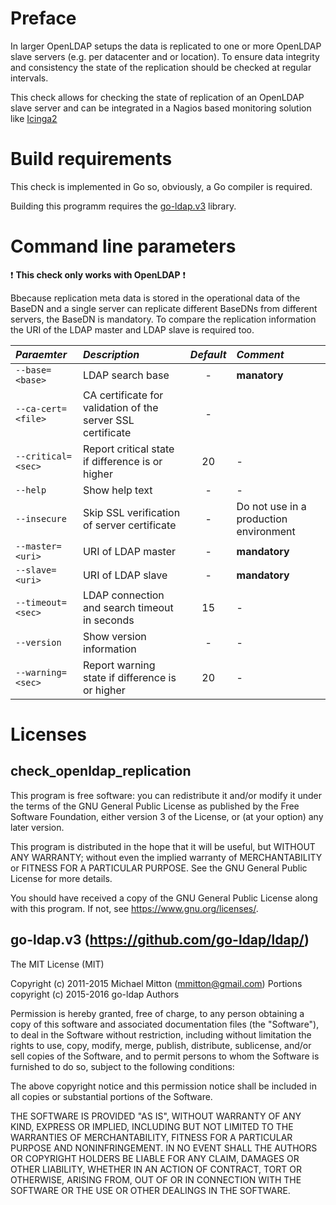 # Preface
In larger OpenLDAP setups the data is replicated to one or more OpenLDAP slave servers (e.g. per datacenter and or location).
To ensure data integrity and consistency the state of the replication should be checked at regular intervals.

This check allows for checking the state of replication of an OpenLDAP slave server and can be integrated
in a Nagios based monitoring solution like [Icinga2](https://icinga.com/products/)

# Build requirements
This check is implemented in Go so, obviously, a Go compiler is required.

Building this programm requires the [go-ldap.v3](https://github.com/go-ldap/ldap/) library.

# Command line parameters
:heavy_exclamation_mark: **This check only works with OpenLDAP** :heavy_exclamation_mark:

Bbecause replication meta data is stored in the operational data of the BaseDN and a single server can replicate different BaseDNs from different servers, the BaseDN is mandatory. To compare the replication information the URI of the LDAP master and LDAP slave is required too.

| *Paraemter* | *Description* | *Default* | *Comment* |
|:------------|:--------------|:---------:|:----------|
| `--base=<base>` | LDAP search base | - | **manatory** |
| `--ca-cert=<file>` | CA certificate for validation of the server SSL certificate | - |
| `--critical=<sec>` | Report critical state if difference is <sec> or higher | 20 | - |
| `--help` | Show help text | - | - |
| `--insecure` | Skip SSL verification of server certificate | - | Do not use in a production environment |
| `--master=<uri>` | URI of LDAP master | - | **mandatory** |
| `--slave=<uri>` | URI of LDAP slave | - | **mandatory** |
| `--timeout=<sec>` | LDAP connection and search timeout in seconds | 15 | - |
| `--version` | Show version information | - | - |
| `--warning=<sec>` | Report warning state if difference is <sec> or higher | 20 | - |

# Licenses
## check_openldap_replication
This program is free software: you can redistribute it and/or modify
it under the terms of the GNU General Public License as published by
the Free Software Foundation, either version 3 of the License, or
(at your option) any later version.

This program is distributed in the hope that it will be useful,
but WITHOUT ANY WARRANTY; without even the implied warranty of
MERCHANTABILITY or FITNESS FOR A PARTICULAR PURPOSE.  See the
GNU General Public License for more details.

You should have received a copy of the GNU General Public License
along with this program.  If not, see <https://www.gnu.org/licenses/>.

## go-ldap.v3 (https://github.com/go-ldap/ldap/)
The MIT License (MIT)

Copyright (c) 2011-2015 Michael Mitton (mmitton@gmail.com)
Portions copyright (c) 2015-2016 go-ldap Authors

Permission is hereby granted, free of charge, to any person obtaining a copy
of this software and associated documentation files (the "Software"), to deal
in the Software without restriction, including without limitation the rights
to use, copy, modify, merge, publish, distribute, sublicense, and/or sell
copies of the Software, and to permit persons to whom the Software is
furnished to do so, subject to the following conditions:

The above copyright notice and this permission notice shall be included in all
copies or substantial portions of the Software.

THE SOFTWARE IS PROVIDED "AS IS", WITHOUT WARRANTY OF ANY KIND, EXPRESS OR
IMPLIED, INCLUDING BUT NOT LIMITED TO THE WARRANTIES OF MERCHANTABILITY,
FITNESS FOR A PARTICULAR PURPOSE AND NONINFRINGEMENT. IN NO EVENT SHALL THE
AUTHORS OR COPYRIGHT HOLDERS BE LIABLE FOR ANY CLAIM, DAMAGES OR OTHER
LIABILITY, WHETHER IN AN ACTION OF CONTRACT, TORT OR OTHERWISE, ARISING FROM,
OUT OF OR IN CONNECTION WITH THE SOFTWARE OR THE USE OR OTHER DEALINGS IN THE
SOFTWARE.

